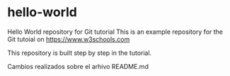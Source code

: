 # hello-world
Hello World repository for Git tutorial
This is an example repository for the Git tutoial on https://www.w3schools.com

This repository is built step by step in the tutorial.

Cambios realizados sobre el arhivo README.md
